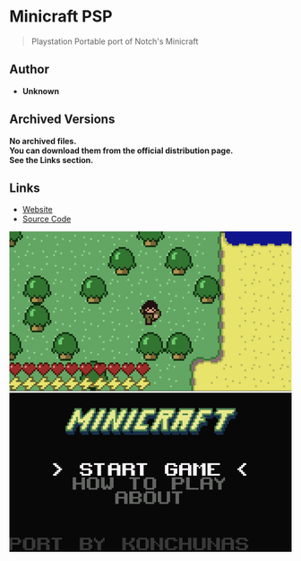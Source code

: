 <detail>

# Minicraft PSP 
  
>Playstation Portable port of Notch's Minicraft
  
## Author 
- **Unknown** 

## Archived Versions 
**No archived files.**  
**You can download them from the official distribution page.**  
**See the Links section.** 

## Links
- [Website](https://konchunas.github.io/minicraft-psp/)  
- [Source Code](https://github.com/konchunas/minicraft-psp)  

![_main](https://github.com/FurnishedChunk/Minicraft-Mod-Archives/raw/master/readme_shot/minicraftpsp.png)
![](https://github.com/FurnishedChunk/Minicraft-Mod-Archives/raw/master/readme_shot/minicraftpspg.png)
</detail>
<p>

<detail>